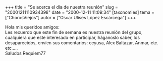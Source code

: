 +++
title = "Se acerca el día de nuestra reunión"
slug = "20001211110934398"
date = "2000-12-11 11:09:34"
[taxonomies]
tema = ["ChorosViejos"]
autor = ["Oscar Ulises López Escárcega"]
+++

Hola mis queridos amigos:  
Les recuerdo que este fin de semana es nuestra reunión del grupo,
cualquiera que este interesado en participar, háganoslo saber, los
desaparecidos, envíen sus comentarios: ceyusa, Alex Baltazar, Anmar,
etc. etc.....  
Saludos Requiem77

